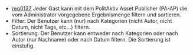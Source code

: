* [req0137](https://github.com/PolitAktiv/politaktiv-requirements/tree/master/de/requirements/req0137.md) 
Jeder Gast kann mit dem PolitAktiv Asset Publisher (PA-AP) die vom Administrator vorgegebene Ergebnismenge filtern und sortieren.
 * Filter: Der Benutzer kann (nur) nach Kategorien (nicht Autor, nicht Datum, nicht Tags, etc…) filtern.
 * Sortierung: Der Benutzer kann entweder nach Kategorien oder nach Autor (nur Nachname) oder nach Datum filtern. Die Sortierung ist einstufig.

